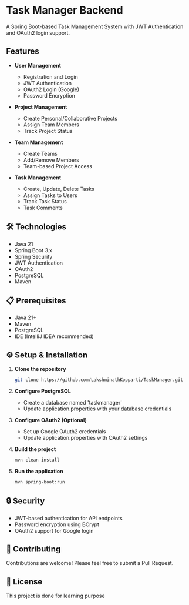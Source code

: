 # Task Manager Backend

A Spring Boot-based Task Management System with JWT Authentication and OAuth2 login support.

##  Features

- **User Management**
  - Registration and Login
  - JWT Authentication
  - OAuth2 Login (Google)
  - Password Encryption

- **Project Management**
  - Create Personal/Collaborative Projects
  - Assign Team Members
  - Track Project Status

- **Team Management**
  - Create Teams
  - Add/Remove Members
  - Team-based Project Access

- **Task Management**
  - Create, Update, Delete Tasks
  - Assign Tasks to Users
  - Track Task Status
  - Task Comments

## 🛠️ Technologies

- Java 21
- Spring Boot 3.x
- Spring Security
- JWT Authentication
- OAuth2
- PostgreSQL
- Maven

## 📋 Prerequisites

- Java 21+
- Maven
- PostgreSQL
- IDE (IntelliJ IDEA recommended)

## ⚙️ Setup & Installation

1. **Clone the repository**
   ```bash
   git clone https://github.com/LakshminathKopparti/TaskManager.git
   ```

2. **Configure PostgreSQL**
   - Create a database named 'taskmanager'
   - Update application.properties with your database credentials

3. **Configure OAuth2 (Optional)**
   - Set up Google OAuth2 credentials
   - Update application.properties with OAuth2 settings

4. **Build the project**
   ```bash
   mvn clean install
   ```

5. **Run the application**
   ```bash
   mvn spring-boot:run
   ```

## 🔒 Security

- JWT-based authentication for API endpoints
- Password encryption using BCrypt
- OAuth2 support for Google login

## 👥 Contributing

Contributions are welcome! Please feel free to submit a Pull Request.

## 📝 License

This project is done for learning purpose